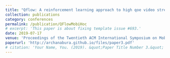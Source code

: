 ```yaml
---
title: "Qflow: A reinforcement learning approach to high qoe video streaming over wireless networks, Rajarshi Bhattacharyya, Archana Bura, Desik Rengarajan, Mason Rumuly, Srinivas Shakkottai, Dileep Kalathil, Ricky KP Mok, Amogh Dhamdhere"
collection: publications
category: conferences
permalink: /publication/QFlowMobiHoc
# excerpt: 'This paper is about fixing template issue #693.'
date: 2019-07-17
venue: 'Proceedings of the Twentieth ACM International Symposium on Mobile Ad Hoc Networking and Computing'
paperurl: 'http://archanabura.github.io/files/paper3.pdf'
# citation: 'Your Name, You. (2019). &quot;Paper Title Number 3.&quot; <i>GitHub Journal of Bugs</i>. 1(3).'
---
```



